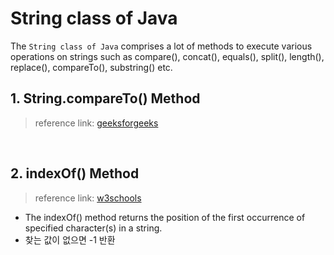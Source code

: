 
# String class of Java
The `String class of Java`  comprises a lot of methods to execute various operations on 
strings such as compare(), concat(), equals(), split(), length(), replace(), compareTo(), substring() etc.


## 1. String.compareTo() Method
> reference link: [geeksforgeeks](https://www.geeksforgeeks.org/java-string-compareto-method-with-examples/)

<br>

## 2. indexOf() Method
> reference link: [w3schools](https://www.w3schools.com/java/ref_string_indexof.asp)
* The indexOf() method returns the position of the first occurrence of specified character(s) in a string.
* 찾는 값이 없으면 -1 반환

